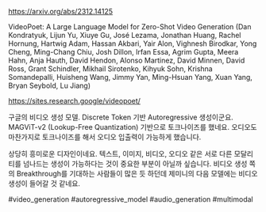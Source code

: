 https://arxiv.org/abs/2312.14125

VideoPoet: A Large Language Model for Zero-Shot Video Generation (Dan Kondratyuk, Lijun Yu, Xiuye Gu, José Lezama, Jonathan Huang, Rachel Hornung, Hartwig Adam, Hassan Akbari, Yair Alon, Vighnesh Birodkar, Yong Cheng, Ming-Chang Chiu, Josh Dillon, Irfan Essa, Agrim Gupta, Meera Hahn, Anja Hauth, David Hendon, Alonso Martinez, David Minnen, David Ross, Grant Schindler, Mikhail Sirotenko, Kihyuk Sohn, Krishna Somandepalli, Huisheng Wang, Jimmy Yan, Ming-Hsuan Yang, Xuan Yang, Bryan Seybold, Lu Jiang)

https://sites.research.google/videopoet/

구글의 비디오 생성 모델. Discrete Token 기반 Autoregressive 생성이군요. MAGViT-v2 (Lookup-Free Quantization) 기반으로 토크나이즈를 했네요. 오디오도 마찬가지로 토크나이즈를 해서 오디오 입출력이 가능하게 했습니다.

상당히 흥미로운 디자인이네요. 텍스트, 이미지, 비디오, 오디오 같은 서로 다른 모달리티를 넘나드는 생성이 가능하다는 것이 중요한 부분이 아닐까 싶습니다. 비디오 생성 쪽의 Breakthrough를 기대하는 사람들이 많은 듯 하던데 제미니의 다음 모델에는 비디오 생성이 들어갈 것 같네요.

#video_generation #autoregressive_model #audio_generation #multimodal  